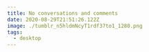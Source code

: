 ```yaml
---
title: No conversations and comments
date: 2020-08-29T21:51:26.122Z
image: ./tumblr_n5hldmNcyT1rdf37to1_1280.png
tags:
  - desktop
---
```

